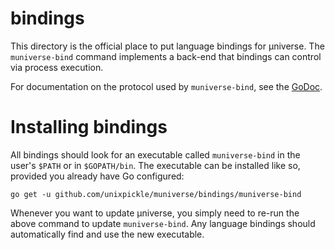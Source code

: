 # bindings

This directory is the official place to put language bindings for µniverse. The `muniverse-bind` command implements a back-end that bindings can control via process execution.

For documentation on the protocol used by `muniverse-bind`, see the [GoDoc](https://godoc.org/github.com/unixpickle/muniverse/bindings/muniverse-bind).

# Installing bindings

All bindings should look for an executable called `muniverse-bind` in the user's `$PATH` or in `$GOPATH/bin`. The executable can be installed like so, provided you already have Go configured:

```
go get -u github.com/unixpickle/muniverse/bindings/muniverse-bind
```

Whenever you want to update µniverse, you simply need to re-run the above command to update `muniverse-bind`. Any language bindings should automatically find and use the new executable.
